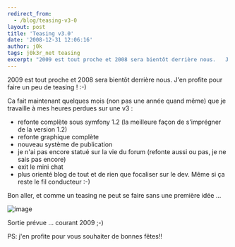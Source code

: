 ```yaml
---
redirect_from:
  - /blog/teasing-v3-0
layout: post
title: 'Teasing v3.0'
date: '2008-12-31 12:06:16'
author: j0k
tags: j0k3r_net teasing
excerpt: "2009 est tout proche et 2008 sera bientôt derrière nous.   J'en profite pour faire un peu de teasing ! :-)  \n  \nÇa fait maintenant quelques mois (non pas une année quand même) que je travaille à mes heures perdues sur une v3…"
---
```


2009 est tout proche et 2008 sera bientôt derrière nous.   J'en profite pour faire un peu de teasing ! :-)

Ca fait maintenant quelques mois (non pas une année quand même) que je travaille à mes heures perdues sur une v3 :

* refonte complète sous symfony 1.2 (la meilleure façon de s'imprégner de la version 1.2)
* refonte graphique complète
* nouveau système de publication
* je n'ai pas encore statué sur la vie du forum (refonte aussi ou pas, je ne sais pas encore)
* exit le mini chat
* plus orienté blog de tout et de rien que focaliser sur le dev. Même si ça reste le fil conducteur :-)

Bon aller, et comme un teasing ne peut se faire sans une première idée ...

 ![image](https://img255.imageshack.us/img255/4268/teasingzt5tp2.png)

Sortie prévue ... courant 2009 ;-)

PS: j'en profite pour vous souhaiter de bonnes fêtes!!
